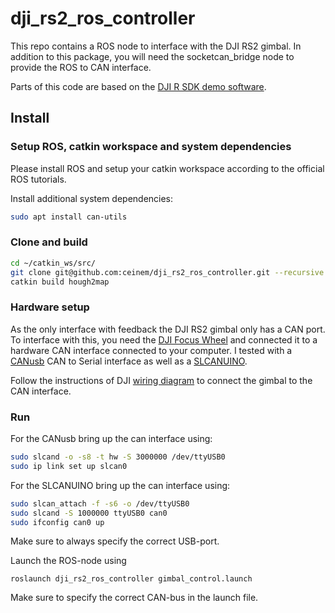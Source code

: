 # dji_rs2_ros_controller

This repo contains a ROS node to interface with the DJI RS2 gimbal.
In addition to this package, you will need the socketcan_bridge node to provide the ROS to CAN interface.

Parts of this code are based on the [DJI R SDK demo software](https://terra-1-g.djicdn.com/851d20f7b9f64838a34cd02351370894/DJI%20R%20SDK/SDK%20demo%20software.zip).

## Install

### Setup ROS, catkin workspace and system dependencies
Please install ROS and setup your catkin workspace according to the official ROS tutorials.

Install additional system dependencies:
```bash
sudo apt install can-utils

```

### Clone and build
```bash
cd ~/catkin_ws/src/
git clone git@github.com:ceinem/dji_rs2_ros_controller.git --recursive
catkin build hough2map
```

### Hardware setup
As the only interface with feedback the DJI RS2 gimbal only has a CAN port.
To interface with this, you need the [DJI Focus Wheel](https://store.dji.com/ch/product/ronin-s-focus-wheel) and connected it to a hardware CAN interface connected to your computer.
I tested with a [CANusb](http://www.can232.com/?page_id=16) CAN to Serial interface as well as a [SLCANUINO](https://github.com/kahiroka/slcanuino).

Follow the instructions of DJI [wiring diagram](https://terra-1-g.djicdn.com/851d20f7b9f64838a34cd02351370894/DJI%20R%20SDK/External%20interface%20diagram.pdf) to connect the gimbal to the CAN interface.

### Run
For the CANusb bring up the can interface using:
```bash
sudo slcand -o -s8 -t hw -S 3000000 /dev/ttyUSB0
sudo ip link set up slcan0
```

For the SLCANUINO bring up the can interface using:
```bash
sudo slcan_attach -f -s6 -o /dev/ttyUSB0
sudo slcand -S 1000000 ttyUSB0 can0
sudo ifconfig can0 up
```

Make sure to always specify the correct USB-port.

Launch the ROS-node using
```
roslaunch dji_rs2_ros_controller gimbal_control.launch
```

Make sure to specify the correct CAN-bus in the launch file.
